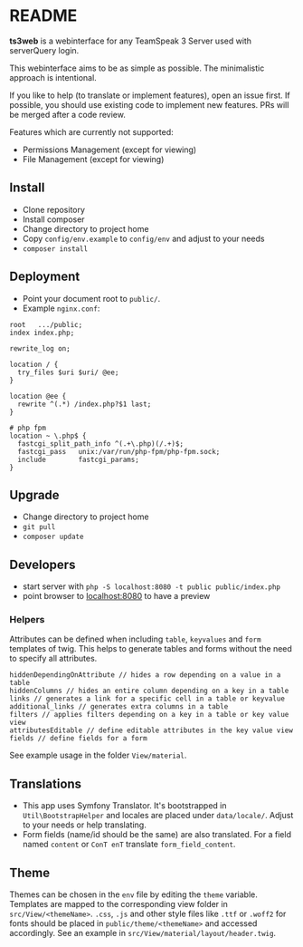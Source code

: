 # README #

**ts3web** is a webinterface for any TeamSpeak 3 Server used with serverQuery login.
 
This webinterface aims to be as simple as possible. The minimalistic approach is intentional.

If you like to help (to translate or implement features), open an issue first. If possible, you should use existing code to implement new features. PRs will be merged after a code review.

Features which are currently not supported:
- Permissions Management (except for viewing)
- File Management (except for viewing)

## Install ##

* Clone repository
* Install composer
* Change directory to project home
* Copy `config/env.example` to `config/env` and adjust to your needs
* `composer install`

## Deployment ##
* Point your document root to `public/`.
* Example `nginx.conf`:

```  
root   .../public;
index index.php;    

rewrite_log on;

location / {
  try_files $uri $uri/ @ee;
}

location @ee {
  rewrite ^(.*) /index.php?$1 last;
}

# php fpm
location ~ \.php$ {
  fastcgi_split_path_info ^(.+\.php)(/.+)$;
  fastcgi_pass   unix:/var/run/php-fpm/php-fpm.sock;
  include        fastcgi_params;
}
```
    
## Upgrade ##

* Change directory to project home
* `git pull`
* `composer update`

## Developers ##
* start server with `php -S localhost:8080 -t public public/index.php`
* point browser to [localhost:8080](http://localhost:8080) to have a preview

### Helpers ###

Attributes can be defined when including `table`, `keyvalues` and `form` templates of twig. This helps to generate tables and forms without the need to specify all attributes.

```
hiddenDependingOnAttribute // hides a row depending on a value in a table
hiddenColumns // hides an entire column depending on a key in a table
links // generates a link for a specific cell in a table or keyvalue
additional_links // generates extra columns in a table
filters // applies filters depending on a key in a table or key value view
attributesEditable // define editable attributes in the key value view
fields // define fields for a form
```

See example usage in the folder `View/material`.

## Translations ##
- This app uses Symfony Translator. It's bootstrapped in `Util\BootstrapHelper` and locales are placed under `data/locale/`. Adjust to your needs or help translating.
- Form fields (name/id should be the same) are also translated. For a field named `content` or `ConT enT` translate `form_field_content`.


## Theme ##
Themes can be chosen in the `env` file by editing the `theme` variable. Templates are mapped to the corresponding view folder in `src/View/<themeName>`. `.css`, `.js` and other style files like `.ttf` or `.woff2` for fonts should be placed in `public/theme/<themeName>` and accessed accordingly. See an example in `src/View/material/layout/header.twig`.